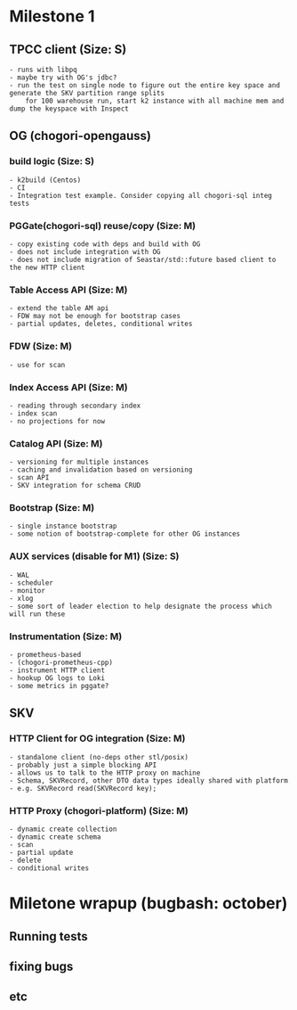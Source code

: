 # Milestone 1
## TPCC client (Size: S)
    - runs with libpq
    - maybe try with OG's jdbc?
    - run the test on single node to figure out the entire key space and generate the SKV partition range splits
        for 100 warehouse run, start k2 instance with all machine mem and dump the keyspace with Inspect

## OG (chogori-opengauss)
### build logic (Size: S)
    - k2build (Centos)
    - CI
    - Integration test example. Consider copying all chogori-sql integ tests
### PGGate(chogori-sql) reuse/copy (Size: M)
    - copy existing code with deps and build with OG
    - does not include integration with OG
    - does not include migration of Seastar/std::future based client to the new HTTP client

### Table Access API (Size: M)
    - extend the table AM api
    - FDW may not be enough for bootstrap cases
    - partial updates, deletes, conditional writes
### FDW (Size: M)
    - use for scan
### Index Access API (Size: M)
    - reading through secondary index
    - index scan
    - no projections for now
### Catalog API (Size: M)
    - versioning for multiple instances
    - caching and invalidation based on versioning
    - scan API
    - SKV integration for schema CRUD
### Bootstrap (Size: M)
    - single instance bootstrap
    - some notion of bootstrap-complete for other OG instances

### AUX services (disable for M1) (Size: S)
    - WAL
    - scheduler
    - monitor
    - xlog
    - some sort of leader election to help designate the process which will run these

### Instrumentation (Size: M)
    - prometheus-based
    - (chogori-prometheus-cpp)
    - instrument HTTP client
    - hookup OG logs to Loki
    - some metrics in pggate?

## SKV 
### HTTP Client for OG integration (Size: M)
    - standalone client (no-deps other stl/posix)
    - probably just a simple blocking API
    - allows us to talk to the HTTP proxy on machine
    - Schema, SKVRecord, other DTO data types ideally shared with platform
    - e.g. SKVRecord read(SKVRecord key);

### HTTP Proxy (chogori-platform) (Size: M)
    - dynamic create collection
    - dynamic create schema
    - scan
    - partial update
    - delete
    - conditional writes

# Miletone wrapup (bugbash: october)
## Running tests
## fixing bugs
## etc
